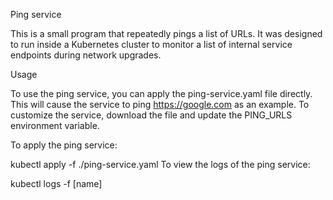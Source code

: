 Ping service

This is a small program that repeatedly pings a list of URLs. It was designed to run inside a Kubernetes cluster to monitor a list of internal service endpoints during network upgrades.

Usage

To use the ping service, you can apply the ping-service.yaml file directly. This will cause the service to ping https://google.com as an example. To customize the service, download the file and update the PING_URLS environment variable.

To apply the ping service:

kubectl apply -f ./ping-service.yaml
To view the logs of the ping service:

kubectl logs -f [name]